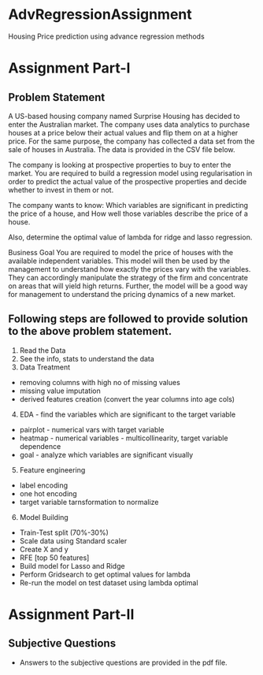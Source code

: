 # AdvRegressionAssignment
Housing Price prediction using advance regression methods
# Assignment Part-I
## Problem Statement
A US-based housing company named Surprise Housing has decided to enter the Australian market. The company uses data analytics to purchase houses at a price below their actual values and flip them on at a higher price. For the same purpose, the company has collected a data set from the sale of houses in Australia. The data is provided in the CSV file below.

The company is looking at prospective properties to buy to enter the market. You are required to build a regression model using regularisation in order to predict the actual value of the prospective properties and decide whether to invest in them or not.

The company wants to know:
Which variables are significant in predicting the price of a house, and
How well those variables describe the price of a house.

Also, determine the optimal value of lambda for ridge and lasso regression.

Business Goal 
You are required to model the price of houses with the available independent variables. This model will then be used by the management to understand how exactly the prices vary with the variables. They can accordingly manipulate the strategy of the firm and concentrate on areas that will yield high returns. Further, the model will be a good way for management to understand the pricing dynamics of a new market.

## Following steps are followed to provide solution to the above problem statement.
1. Read the Data
2. See the info, stats to understand the data
3. Data Treatment
  - removing columns with high no of missing values 
  - missing value imputation
  - derived features creation (convert the year columns into age cols)
4. EDA - find the variables which are significant to the target variable
  - pairplot  - numerical vars with target variable 
  - heatmap   - numerical variables - multicollinearity, target variable dependence
  - goal    - analyze which variables are significant visually
5. Feature engineering
  - label encoding 
  - one hot encoding
  - target variable tarnsformation to normalize   
6. Model Building
  - Train-Test split (70%-30%)
  - Scale data using Standard scaler
  - Create X and y
  - RFE [top 50 features]
  - Build model for Lasso and Ridge
  - Perform Gridsearch to get optimal values for lambda
  - Re-run the model on test dataset using lambda optimal
# Assignment Part-II
## Subjective Questions
- Answers to the subjective questions are provided in the pdf file.
